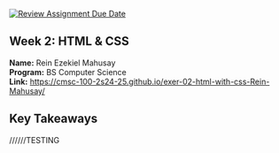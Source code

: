 [![Review Assignment Due Date](https://classroom.github.com/assets/deadline-readme-button-22041afd0340ce965d47ae6ef1cefeee28c7c493a6346c4f15d667ab976d596c.svg)](https://classroom.github.com/a/qNZiFvbi)

## Week 2: HTML & CSS

**Name:** Rein Ezekiel Mahusay <br/>
**Program:** BS Computer Science <br/>
**Link:** https://cmsc-100-2s24-25.github.io/exer-02-html-with-css-Rein-Mahusay/ <br/>

## Key Takeaways

//////TESTING
